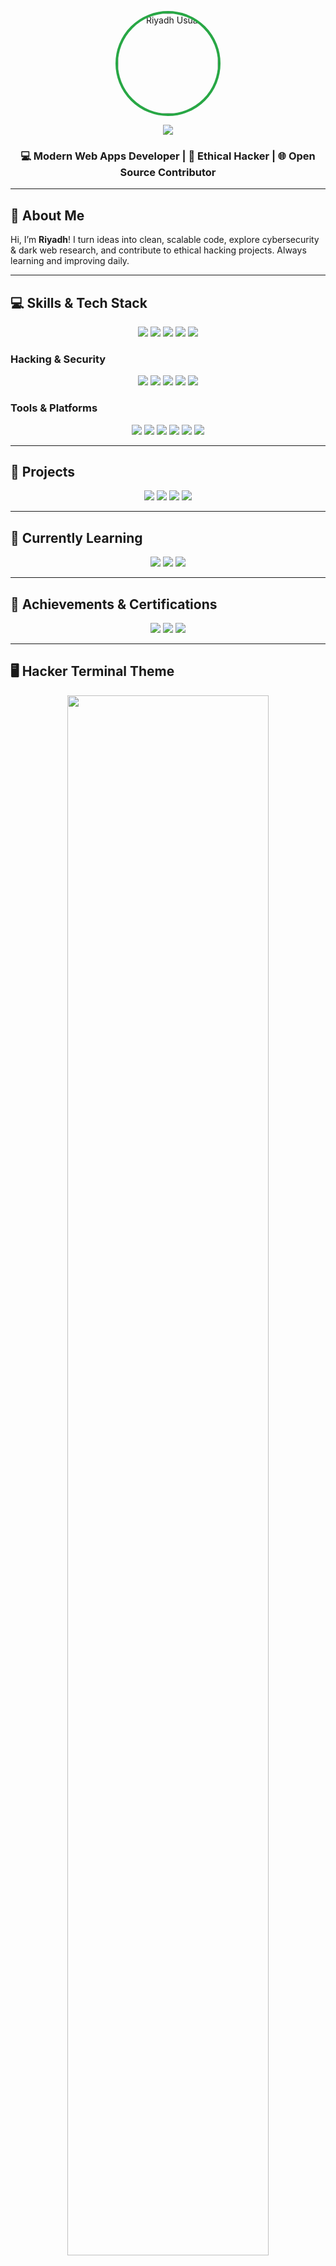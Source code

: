 <p align="center">
  <img src="https://media.giphy.com/media/3o7abKhOpu0NwenH3O/giphy.gif" width="160" style="border-radius:50%; border:4px solid #28a745;" alt="Riyadh Usual"/>
</p>

<p align="center">
  <img src="https://img.shields.io/badge/Riyadh_Usual-%20-28a745?style=for-the-badge&logo=appveyor&logoColor=white&labelColor=000000&color=00ff00"/>
</p>

<h3 align="center">💻 Modern Web Apps Developer | 🔐 Ethical Hacker | 🌐 Open Source Contributor</h3>

---

## 👤 About Me
Hi, I’m **Riyadh**! I turn ideas into clean, scalable code, explore cybersecurity & dark web research, and contribute to ethical hacking projects. Always learning and improving daily.

---

## 💻 Skills & Tech Stack
<p align="center">
<img src="https://img.shields.io/badge/Python-3776AB?style=for-the-badge&logo=python&logoColor=white&labelColor=000000"/>
<img src="https://img.shields.io/badge/JavaScript-F7DF1E?style=for-the-badge&logo=javascript&logoColor=black&labelColor=000000"/>
<img src="https://img.shields.io/badge/React-61DAFB?style=for-the-badge&logo=react&logoColor=black&labelColor=000000"/>
<img src="https://img.shields.io/badge/Node.js-339933?style=for-the-badge&logo=nodedotjs&logoColor=white&labelColor=000000"/>
<img src="https://img.shields.io/badge/SQL-003B57?style=for-the-badge&logo=postgresql&logoColor=white&labelColor=000000"/>
</p>

### Hacking & Security
<p align="center">
<img src="https://img.shields.io/badge/Ethical_Hacking-ff5722?style=for-the-badge&labelColor=000000"/>
<img src="https://img.shields.io/badge/PenTesting-ff9800?style=for-the-badge&labelColor=000000"/>
<img src="https://img.shields.io/badge/Cyber_Security-ff5722?style=for-the-badge&labelColor=000000"/>
<img src="https://img.shields.io/badge/Dark_Web-ff5722?style=for-the-badge&labelColor=000000"/>
<img src="https://img.shields.io/badge/Bug_Bounty-28a745?style=for-the-badge&labelColor=000000"/>
</p>

### Tools & Platforms
<p align="center">
<img src="https://img.shields.io/badge/Git-F05032?style=for-the-badge&logo=git&logoColor=white&labelColor=000000"/>
<img src="https://img.shields.io/badge/Linux-FCC624?style=for-the-badge&logo=linux&logoColor=black&labelColor=000000"/>
<img src="https://img.shields.io/badge/Docker-2496ED?style=for-the-badge&logo=docker&logoColor=white&labelColor=000000"/>
<img src="https://img.shields.io/badge/AWS-232F3E?style=for-the-badge&logo=amazon-aws&logoColor=white&labelColor=000000"/>
<img src="https://img.shields.io/badge/Kali_Linux-557C94?style=for-the-badge&logo=kali-linux&logoColor=white&labelColor=000000"/>
<img src="https://img.shields.io/badge/Wireshark-005C9C?style=for-the-badge&logo=wireshark&logoColor=white&labelColor=000000"/>
</p>

---

## 🚀 Projects
<p align="center">
<a href="https://github.com/yourusername/DarkWebScanner"><img src="https://img.shields.io/badge/DarkWeb_Scanner-Python-ff5722?style=for-the-badge&logo=python&logoColor=white&labelColor=000000"/></a>
<a href="https://github.com/yourusername/PenTestingLab"><img src="https://img.shields.io/badge/PenTesting_Lab-KaliLinux-ff9800?style=for-the-badge&labelColor=000000"/></a>
<a href="https://github.com/yourusername/BugBountyTracker"><img src="https://img.shields.io/badge/Bug_Bounty_Tracker-JavaScript-28a745?style=for-the-badge&labelColor=000000"/></a>
<a href="https://github.com/yourusername/CyberSecurityToolkit"><img src="https://img.shields.io/badge/Cyber_Security_Toolkit-Docker-009688?style=for-the-badge&labelColor=000000"/></a>
</p>

---

## 🌱 Currently Learning
<p align="center">
<img src="https://img.shields.io/badge/Next.js-000000?style=for-the-badge&logo=next.js&logoColor=white&labelColor=000000"/>
<img src="https://img.shields.io/badge/GraphQL-E10098?style=for-the-badge&logo=graphql&logoColor=white&labelColor=000000"/>
<img src="https://img.shields.io/badge/OpenSource-28a745?style=for-the-badge&labelColor=000000"/>
</p>

---

## 🎯 Achievements & Certifications
<p align="center">
<img src="https://img.shields.io/badge/CEH-Certified-ff5722?style=for-the-badge&labelColor=000000"/>
<img src="https://img.shields.io/badge/OSCP-Certified-ff9800?style=for-the-badge&labelColor=000000"/>
<img src="https://img.shields.io/badge/Bug_Bounty-Hall_of_Fame-28a745?style=for-the-badge&labelColor=000000"/>
</p>

---

## 🖥️ Hacker Terminal Theme
<p align="center">
<img src="https://media.giphy.com/media/26xBRXsmxAZcM6gRi/giphy.gif" width="80%"/>
</p>

---

## 📊 GitHub Stats
<p align="center">
<img src="https://github-readme-stats.vercel.app/api?username=yourusername&show_icons=true&theme=radical&hide_border=true&count_private=true" width="80%"/>
<img src="https://github-readme-stats.vercel.app/api/top-langs/?username=yourusername&layout=compact&theme=radical&hide_border=true" width="80%"/>
</p>

---

## 📬 Connect with Me
<p align="center">
<a href="https://linkedin.com/in/yourlinkedin"><img src="https://img.shields.io/badge/LinkedIn-0A66C2?style=for-the-badge&logo=linkedin&logoColor=white"/></a>
<a href="mailto:your.email@example.com"><img src="https://img.shields.io/badge/Email-D14836?style=for-the-badge&logo=gmail&logoColor=white"/></a>
<a href="https://yourportfolio.com"><img src="https://img.shields.io/badge/Portfolio-000000?style=for-the-badge&logo=about.me&logoColor=white"/></a>
</p>

---

## 🖤 Visitors
<p align="center">
<img src="https://visitor-badge.laobi.icu/badge?page_id=yourusername.yourusername" alt="Visitor Badge"/>
</p>
